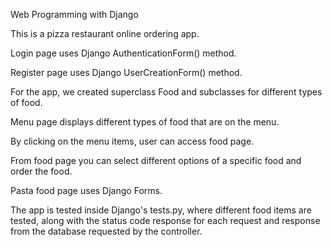 
Web Programming with Django

This is a pizza restaurant online ordering app.

Login page uses Django AuthenticationForm() method.

Register page uses Django UserCreationForm() method.

For the app, we created superclass Food and subclasses for different types of food.

Menu page displays different types of food that are on the menu.

By clicking on the menu items, user can access food page.

From food page you can select different options of a specific food and order the food.

Pasta food page uses Django Forms.

The app is tested inside Django's tests.py, where different food items are tested,
along with the status code response for each request and response from the database
requested by the controller.
